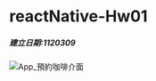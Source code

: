# reactNative-Hw01
##### 建立日期:1120309


![App_預約咖啡介面](https://user-images.githubusercontent.com/33750244/233001861-2616651e-07ad-4053-980f-a80a22d67e18.png)
